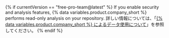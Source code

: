 {% if currentVersion == "free-pro-team@latest" %}
If you enable security and analysis features,
{% data variables.product.company_short %} performs read-only analysis on your repository. 詳しい情報については、「[{% data variables.product.company_short %} によるデータ使用について](/github/understanding-how-github-uses-and-protects-your-data/about-githubs-use-of-your-data)」を参照してください。
{% endif %}
